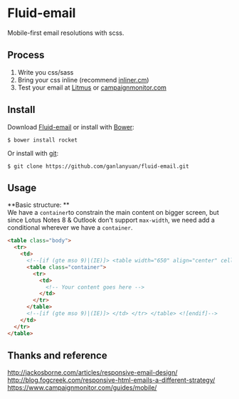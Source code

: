 # Fluid-email
Mobile-first email resolutions with scss.

## Process
1. Write you css/sass   
2. Bring your css inline (recommend [inliner.cm](http://inliner.cm/))   
3. Test your email at [Litmus](https://litmus.com/) or [campaignmonitor.com](https://www.campaignmonitor.com/)   

## Install
Download [Fluid-email](https://github.com/ganlanyuan/fluid-email/archive/master.zip) or install with [Bower](http://bower.io/): 
````
$ bower install rocket
````
Or install with [git](http://www.git-scm.com/):
````
$ git clone https://github.com/ganlanyuan/fluid-email.git
````

## Usage
**Basic structure: **   
We have a `container`to constrain the main content on bigger screen, but since Lotus Notes 8 & Outlook don't support `max-width`, we need add a conditional wherever we have a `container`.
```` html
<table class="body">
  <tr>
    <td>
      <!--[if (gte mso 9)|(IE)]> <table width="650" align="center" cellpadding="0" cellspacing="0" border="0"> <tr> <td> <![endif]-->
      <table class="container">
        <tr>
          <td>
            <!-- Your content goes here -->
          </td>
        </tr>
      </table>
      <!--[if (gte mso 9)|(IE)]> </td> </tr> </table> <![endif]-->
    </td>
  </tr>
</table>
````

## Thanks and reference
<http://jackosborne.com/articles/responsive-email-design/>   
<http://blog.fogcreek.com/responsive-html-emails-a-different-strategy/>   
<https://www.campaignmonitor.com/guides/mobile/>   

